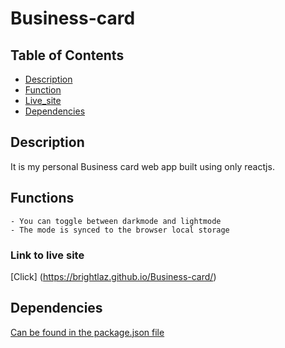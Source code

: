 # Business-card

## Table of Contents

* [Description](#Description)
* [Function](#Functions)
* [Live_site](#Link)
* [Dependencies](#Dependencies)

## Description
It is my personal Business card web app built using only reactjs.

## Functions
    - You can toggle between darkmode and lightmode
    - The mode is synced to the browser local storage

### Link to live site
[Click] (https://brightlaz.github.io/Business-card/)

## Dependencies
[Can be found in the package.json file](package.json)
